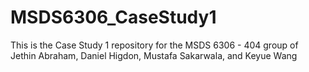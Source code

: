 # MSDS6306_CaseStudy1
This is the Case Study 1 repository for the MSDS 6306 - 404 group of Jethin Abraham, Daniel Higdon, Mustafa Sakarwala, and Keyue Wang
